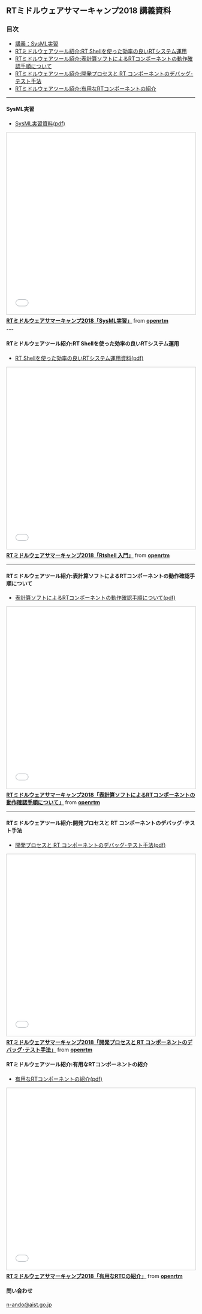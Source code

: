 <a name="summer_camp2018"></a>

## RTミドルウェアサマーキャンプ2018 講義資料

### 目次

- [講義：SysML実習](group01)
- [RTミドルウェアツール紹介:RT Shellを使った効率の良いRTシステム運用](02)
- [RTミドルウェアツール紹介:表計算ソフトによるRTコンポーネントの動作確認手順について](03)
- [RTミドルウェアツール紹介:開発プロセスと RT コンポーネントのデバッグ･テスト手法](04)
- [RTミドルウェアツール紹介:有用なRTコンポーネントの紹介](05)


---

<a name="01"></a>
#### SysML実習

- [SysML実習資料(pdf)](https://tmp.openrtm.org/openrtm/sites/default/files/6548/2018SummerCamp-01.pdf)

<iframe src="//www.slideshare.net/slideshow/embed_code/key/mATa1wXpFXbqHq" width="595" height="485" frameborder="0" marginwidth="0" marginheight="0" scrolling="no" style="border:1px solid #CCC; border-width:1px; margin-bottom:5px; max-width: 100%;" allowfullscreen> </iframe> <div style="margin-bottom:5px"> <strong> <a href="//www.slideshare.net/openrtm/sysml-108196432" title="RTミドルウェアサマーキャンプ2018「SysML実習」" target="_blank">RTミドルウェアサマーキャンプ2018「SysML実習」</a> </strong> from <strong><a href="https://www.slideshare.net/openrtm" target="_blank">openrtm</a></strong> </div>
---

<a name="02"></a>
#### RTミドルウェアツール紹介:RT Shellを使った効率の良いRTシステム運用

- [RT Shellを使った効率の良いRTシステム運用資料(pdf)](https://tmp.openrtm.org/openrtm/sites/default/files/6548/2018SummerCamp-02.pdf)

<iframe src="//www.slideshare.net/slideshow/embed_code/key/hKipdCxBpFDrQ5" width="595" height="485" frameborder="0" marginwidth="0" marginheight="0" scrolling="no" style="border:1px solid #CCC; border-width:1px; margin-bottom:5px; max-width: 100%;" allowfullscreen> </iframe> <div style="margin-bottom:5px"> <strong> <a href="//www.slideshare.net/openrtm/rt2018rtshellj" title="RTミドルウェアサマーキャンプ2018「Rtshellj入門」" target="_blank">RTミドルウェアサマーキャンプ2018「Rtshell 入門」</a> </strong> from <strong><a href="https://www.slideshare.net/openrtm" target="_blank">openrtm</a></strong> </div>

---
<a name="03"></a>
#### RTミドルウェアツール紹介:表計算ソフトによるRTコンポーネントの動作確認手順について

- [表計算ソフトによるRTコンポーネントの動作確認手順について(pdf)](https://tmp.openrtm.org/openrtm/sites/default/files/6548/2018SummerCamp-03.pdf)

<iframe src="//www.slideshare.net/slideshow/embed_code/key/MDlD1T1PrcjRF9" width="595" height="485" frameborder="0" marginwidth="0" marginheight="0" scrolling="no" style="border:1px solid #CCC; border-width:1px; margin-bottom:5px; max-width: 100%;" allowfullscreen> </iframe> <div style="margin-bottom:5px"> <strong> <a href="//www.slideshare.net/openrtm/rt2018rt" title="RTミドルウェアサマーキャンプ2018「表計算ソフトによるRTコンポーネントの動作確認手順について」" target="_blank">RTミドルウェアサマーキャンプ2018「表計算ソフトによるRTコンポーネントの動作確認手順について」</a> </strong> from <strong><a href="https://www.slideshare.net/openrtm" target="_blank">openrtm</a></strong> </div>

---
<a name="04"></a>
#### RTミドルウェアツール紹介:開発プロセスと RT コンポーネントのデバッグ･テスト手法

- [開発プロセスと RT コンポーネントのデバッグ･テスト手法(pdf)](https://tmp.openrtm.org/openrtm/sites/default/files/6548/2018SummerCamp-04.pdf)

<iframe src="//www.slideshare.net/slideshow/embed_code/key/knTCjprlQAb8WS" width="595" height="485" frameborder="0" marginwidth="0" marginheight="0" scrolling="no" style="border:1px solid #CCC; border-width:1px; margin-bottom:5px; max-width: 100%;" allowfullscreen> </iframe> <div style="margin-bottom:5px"> <strong> <a href="//www.slideshare.net/openrtm/rt2018-rt" title="RTミドルウェアサマーキャンプ2018「開発プロセスと RT コンポーネントのデバッグ･テスト手法」" target="_blank">RTミドルウェアサマーキャンプ2018「開発プロセスと RT コンポーネントのデバッグ･テスト手法」</a> </strong> from <strong><a href="https://www.slideshare.net/openrtm" target="_blank">openrtm</a></strong> </div>

<a name="05"></a>
#### RTミドルウェアツール紹介:有用なRTコンポーネントの紹介

- [有用なRTコンポーネントの紹介(pdf)](https://tmp.openrtm.org/openrtm/sites/default/files/6548/2018SummerCamp-05.pdf)

<iframe src="//www.slideshare.net/slideshow/embed_code/key/5dId3zbVu9YXTb" width="595" height="485" frameborder="0" marginwidth="0" marginheight="0" scrolling="no" style="border:1px solid #CCC; border-width:1px; margin-bottom:5px; max-width: 100%;" allowfullscreen> </iframe> <div style="margin-bottom:5px"> <strong> <a href="//www.slideshare.net/openrtm/rt2018rtc" title="RTミドルウェアサマーキャンプ2018「有用なRTCの紹介」" target="_blank">RTミドルウェアサマーキャンプ2018「有用なRTCの紹介」</a> </strong> from <strong><a href="https://www.slideshare.net/openrtm" target="_blank">openrtm</a></strong> </div>

#### 問い合わせ

 n-ando@aist.go.jp
